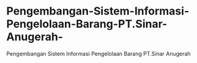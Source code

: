 # Pengembangan-Sistem-Informasi-Pengelolaan-Barang-PT.Sinar-Anugerah-
Pengembangan Sistem Informasi Pengelolaan Barang PT.Sinar Anugerah 
